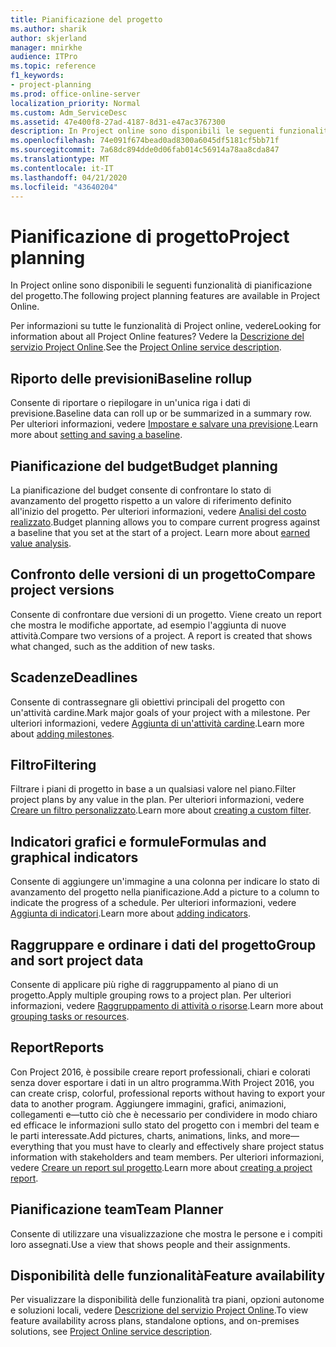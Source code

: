 ```yaml
---
title: Pianificazione del progetto
ms.author: sharik
author: skjerland
manager: mnirkhe
audience: ITPro
ms.topic: reference
f1_keywords:
- project-planning
ms.prod: office-online-server
localization_priority: Normal
ms.custom: Adm_ServiceDesc
ms.assetid: 47e400f8-27ad-4187-8d31-e47ac3767300
description: In Project online sono disponibili le seguenti funzionalità di pianificazione del progetto.
ms.openlocfilehash: 74e091f674bead0ad8300a6045df5181cf5bb71f
ms.sourcegitcommit: 7a68dc894dde0d06fab014c56914a78aa8cda847
ms.translationtype: MT
ms.contentlocale: it-IT
ms.lasthandoff: 04/21/2020
ms.locfileid: "43640204"
---
```

# <a name="project-planning"></a><span data-ttu-id="1396e-103">Pianificazione di progetto</span><span class="sxs-lookup"><span data-stu-id="1396e-103">Project planning</span></span>

<span data-ttu-id="1396e-104">In Project online sono disponibili le seguenti funzionalità di pianificazione del progetto.</span><span class="sxs-lookup"><span data-stu-id="1396e-104">The following project planning features are available in Project Online.</span></span>
  
<span data-ttu-id="1396e-105">Per informazioni su tutte le funzionalità di Project online, vedere</span><span class="sxs-lookup"><span data-stu-id="1396e-105">Looking for information about all Project Online features?</span></span> <span data-ttu-id="1396e-106">Vedere la [Descrizione del servizio Project Online](project-online-service-description.md).</span><span class="sxs-lookup"><span data-stu-id="1396e-106">See the [Project Online service description](project-online-service-description.md).</span></span>
  
## <a name="baseline-rollup"></a><span data-ttu-id="1396e-107">Riporto delle previsioni</span><span class="sxs-lookup"><span data-stu-id="1396e-107">Baseline rollup</span></span>

<span data-ttu-id="1396e-108">Consente di riportare o riepilogare in un'unica riga i dati di previsione.</span><span class="sxs-lookup"><span data-stu-id="1396e-108">Baseline data can roll up or be summarized in a summary row.</span></span> <span data-ttu-id="1396e-109">Per ulteriori informazioni, vedere [Impostare e salvare una previsione](https://go.microsoft.com/fwlink/p/?LinkId=271346).</span><span class="sxs-lookup"><span data-stu-id="1396e-109">Learn more about [setting and saving a baseline](https://go.microsoft.com/fwlink/p/?LinkId=271346).</span></span>
  
## <a name="budget-planning"></a><span data-ttu-id="1396e-110">Pianificazione del budget</span><span class="sxs-lookup"><span data-stu-id="1396e-110">Budget planning</span></span>

<span data-ttu-id="1396e-p103">La pianificazione del budget consente di confrontare lo stato di avanzamento del progetto rispetto a un valore di riferimento definito all'inizio del progetto. Per ulteriori informazioni, vedere [Analisi del costo realizzato](https://go.microsoft.com/fwlink/p/?LinkId=271336).</span><span class="sxs-lookup"><span data-stu-id="1396e-p103">Budget planning allows you to compare current progress against a baseline that you set at the start of a project. Learn more about [earned value analysis](https://go.microsoft.com/fwlink/p/?LinkId=271336).</span></span>
  
## <a name="compare-project-versions"></a><span data-ttu-id="1396e-113">Confronto delle versioni di un progetto</span><span class="sxs-lookup"><span data-stu-id="1396e-113">Compare project versions</span></span>

<span data-ttu-id="1396e-p104">Consente di confrontare due versioni di un progetto. Viene creato un report che mostra le modifiche apportate, ad esempio l'aggiunta di nuove attività.</span><span class="sxs-lookup"><span data-stu-id="1396e-p104">Compare two versions of a project. A report is created that shows what changed, such as the addition of new tasks.</span></span>
  
## <a name="deadlines"></a><span data-ttu-id="1396e-116">Scadenze</span><span class="sxs-lookup"><span data-stu-id="1396e-116">Deadlines</span></span>

<span data-ttu-id="1396e-117">Consente di contrassegnare gli obiettivi principali del progetto con un'attività cardine.</span><span class="sxs-lookup"><span data-stu-id="1396e-117">Mark major goals of your project with a milestone.</span></span> <span data-ttu-id="1396e-118">Per ulteriori informazioni, vedere [Aggiunta di un'attività cardine](https://go.microsoft.com/fwlink/p/?LinkId=271339).</span><span class="sxs-lookup"><span data-stu-id="1396e-118">Learn more about [adding milestones](https://go.microsoft.com/fwlink/p/?LinkId=271339).</span></span>
  
## <a name="filtering"></a><span data-ttu-id="1396e-119">Filtro</span><span class="sxs-lookup"><span data-stu-id="1396e-119">Filtering</span></span>

<span data-ttu-id="1396e-120">Filtrare i piani di progetto in base a un qualsiasi valore nel piano.</span><span class="sxs-lookup"><span data-stu-id="1396e-120">Filter project plans by any value in the plan.</span></span> <span data-ttu-id="1396e-121">Per ulteriori informazioni, vedere [Creare un filtro personalizzato](https://go.microsoft.com/fwlink/p/?LinkId=271341).</span><span class="sxs-lookup"><span data-stu-id="1396e-121">Learn more about [creating a custom filter](https://go.microsoft.com/fwlink/p/?LinkId=271341).</span></span>
  
## <a name="formulas-and-graphical-indicators"></a><span data-ttu-id="1396e-122">Indicatori grafici e formule</span><span class="sxs-lookup"><span data-stu-id="1396e-122">Formulas and graphical indicators</span></span>

<span data-ttu-id="1396e-123">Consente di aggiungere un'immagine a una colonna per indicare lo stato di avanzamento del progetto nella pianificazione.</span><span class="sxs-lookup"><span data-stu-id="1396e-123">Add a picture to a column to indicate the progress of a schedule.</span></span> <span data-ttu-id="1396e-124">Per ulteriori informazioni, vedere [Aggiunta di indicatori](https://go.microsoft.com/fwlink/p/?LinkId=271340).</span><span class="sxs-lookup"><span data-stu-id="1396e-124">Learn more about [adding indicators](https://go.microsoft.com/fwlink/p/?LinkId=271340).</span></span>
  
## <a name="group-and-sort-project-data"></a><span data-ttu-id="1396e-125">Raggruppare e ordinare i dati del progetto</span><span class="sxs-lookup"><span data-stu-id="1396e-125">Group and sort project data</span></span>

<span data-ttu-id="1396e-126">Consente di applicare più righe di raggruppamento al piano di un progetto.</span><span class="sxs-lookup"><span data-stu-id="1396e-126">Apply multiple grouping rows to a project plan.</span></span> <span data-ttu-id="1396e-127">Per ulteriori informazioni, vedere [Raggruppamento di attività o risorse](https://go.microsoft.com/fwlink/p/?LinkId=271326).</span><span class="sxs-lookup"><span data-stu-id="1396e-127">Learn more about [grouping tasks or resources](https://go.microsoft.com/fwlink/p/?LinkId=271326).</span></span>
  
## <a name="reports"></a><span data-ttu-id="1396e-128">Report</span><span class="sxs-lookup"><span data-stu-id="1396e-128">Reports</span></span>

<span data-ttu-id="1396e-129">Con Project 2016, è possibile creare report professionali, chiari e colorati senza dover esportare i dati in un altro programma.</span><span class="sxs-lookup"><span data-stu-id="1396e-129">With Project 2016, you can create crisp, colorful, professional reports without having to export your data to another program.</span></span> <span data-ttu-id="1396e-130">Aggiungere immagini, grafici, animazioni, collegamenti e&mdash;tutto ciò che è necessario per condividere in modo chiaro ed efficace le informazioni sullo stato del progetto con i membri del team e le parti interessate.</span><span class="sxs-lookup"><span data-stu-id="1396e-130">Add pictures, charts, animations, links, and more&mdash;everything that you must have to clearly and effectively share project status information with stakeholders and team members.</span></span> <span data-ttu-id="1396e-131">Per ulteriori informazioni, vedere [Creare un report sul progetto](https://go.microsoft.com/fwlink/p/?LinkId=271349).</span><span class="sxs-lookup"><span data-stu-id="1396e-131">Learn more about [creating a project report](https://go.microsoft.com/fwlink/p/?LinkId=271349).</span></span>
  
## <a name="team-planner"></a><span data-ttu-id="1396e-132">Pianificazione team</span><span class="sxs-lookup"><span data-stu-id="1396e-132">Team Planner</span></span>

<span data-ttu-id="1396e-133">Consente di utilizzare una visualizzazione che mostra le persone e i compiti loro assegnati.</span><span class="sxs-lookup"><span data-stu-id="1396e-133">Use a view that shows people and their assignments.</span></span> 
  
## <a name="feature-availability"></a><span data-ttu-id="1396e-134">Disponibilità delle funzionalità</span><span class="sxs-lookup"><span data-stu-id="1396e-134">Feature availability</span></span>

<span data-ttu-id="1396e-135">Per visualizzare la disponibilità delle funzionalità tra piani, opzioni autonome e soluzioni locali, vedere [Descrizione del servizio Project Online](project-online-service-description.md).</span><span class="sxs-lookup"><span data-stu-id="1396e-135">To view feature availability across plans, standalone options, and on-premises solutions, see [Project Online service description](project-online-service-description.md).</span></span>
  